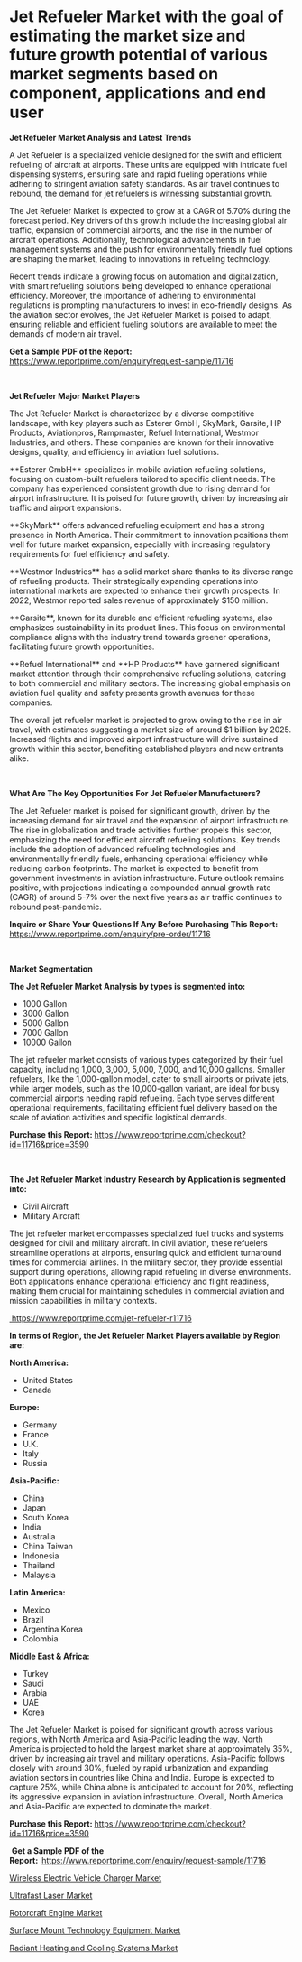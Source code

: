 <p><h1>Jet Refueler Market with the goal of estimating the market size and future growth potential of various market segments based on component, applications and end user</h1></p><p><strong>Jet Refueler Market Analysis and Latest Trends</strong></p>
<p><p>A Jet Refueler is a specialized vehicle designed for the swift and efficient refueling of aircraft at airports. These units are equipped with intricate fuel dispensing systems, ensuring safe and rapid fueling operations while adhering to stringent aviation safety standards. As air travel continues to rebound, the demand for jet refuelers is witnessing substantial growth.</p><p>The Jet Refueler Market is expected to grow at a CAGR of 5.70% during the forecast period. Key drivers of this growth include the increasing global air traffic, expansion of commercial airports, and the rise in the number of aircraft operations. Additionally, technological advancements in fuel management systems and the push for environmentally friendly fuel options are shaping the market, leading to innovations in refueling technology.</p><p>Recent trends indicate a growing focus on automation and digitalization, with smart refueling solutions being developed to enhance operational efficiency. Moreover, the importance of adhering to environmental regulations is prompting manufacturers to invest in eco-friendly designs. As the aviation sector evolves, the Jet Refueler Market is poised to adapt, ensuring reliable and efficient fueling solutions are available to meet the demands of modern air travel.</p></p>
<p><strong>Get a Sample PDF of the Report:&nbsp;</strong> <a href="https://www.reportprime.com/enquiry/request-sample/11716?utm_campaign=3024&utm_medium=2&utm_source=Github&utm_content=ia&utm_term=17032025&utm_id=jet-refueler">https://www.reportprime.com/enquiry/request-sample/11716</a></p>
<p>&nbsp;</p>
<p><strong>Jet Refueler Major Market Players</strong></p>
<p><p>The Jet Refueler Market is characterized by a diverse competitive landscape, with key players such as Esterer GmbH, SkyMark, Garsite, HP Products, Aviationpros, Rampmaster, Refuel International, Westmor Industries, and others. These companies are known for their innovative designs, quality, and efficiency in aviation fuel solutions.</p><p>**Esterer GmbH** specializes in mobile aviation refueling solutions, focusing on custom-built refuelers tailored to specific client needs. The company has experienced consistent growth due to rising demand for airport infrastructure. It is poised for future growth, driven by increasing air traffic and airport expansions.</p><p>**SkyMark** offers advanced refueling equipment and has a strong presence in North America. Their commitment to innovation positions them well for future market expansion, especially with increasing regulatory requirements for fuel efficiency and safety.</p><p>**Westmor Industries** has a solid market share thanks to its diverse range of refueling products. Their strategically expanding operations into international markets are expected to enhance their growth prospects. In 2022, Westmor reported sales revenue of approximately $150 million.</p><p>**Garsite**, known for its durable and efficient refueling systems, also emphasizes sustainability in its product lines. This focus on environmental compliance aligns with the industry trend towards greener operations, facilitating future growth opportunities.</p><p>**Refuel International** and **HP Products** have garnered significant market attention through their comprehensive refueling solutions, catering to both commercial and military sectors. The increasing global emphasis on aviation fuel quality and safety presents growth avenues for these companies.</p><p>The overall jet refueler market is projected to grow owing to the rise in air travel, with estimates suggesting a market size of around $1 billion by 2025. Increased flights and improved airport infrastructure will drive sustained growth within this sector, benefiting established players and new entrants alike.</p></p>
<p>&nbsp;</p>
<p><strong>What Are The Key Opportunities For Jet Refueler Manufacturers?</strong></p>
<p><p>The Jet Refueler market is poised for significant growth, driven by the increasing demand for air travel and the expansion of airport infrastructure. The rise in globalization and trade activities further propels this sector, emphasizing the need for efficient aircraft refueling solutions. Key trends include the adoption of advanced refueling technologies and environmentally friendly fuels, enhancing operational efficiency while reducing carbon footprints. The market is expected to benefit from government investments in aviation infrastructure. Future outlook remains positive, with projections indicating a compounded annual growth rate (CAGR) of around 5-7% over the next five years as air traffic continues to rebound post-pandemic.</p></p>
<p><strong>Inquire or Share Your Questions If Any Before Purchasing This Report:</strong> <a href="https://www.reportprime.com/enquiry/pre-order/11716?utm_campaign=3024&utm_medium=2&utm_source=Github&utm_content=ia&utm_term=17032025&utm_id=jet-refueler">https://www.reportprime.com/enquiry/pre-order/11716</a></p>
<p>&nbsp;</p>
<p><strong>Market Segmentation</strong></p>
<p><strong>The Jet Refueler Market Analysis by types is segmented into:</strong></p>
<p><ul><li>1000 Gallon</li><li>3000 Gallon</li><li>5000 Gallon</li><li>7000 Gallon</li><li>10000 Gallon</li></ul></p>
<p><p>The jet refueler market consists of various types categorized by their fuel capacity, including 1,000, 3,000, 5,000, 7,000, and 10,000 gallons. Smaller refuelers, like the 1,000-gallon model, cater to small airports or private jets, while larger models, such as the 10,000-gallon variant, are ideal for busy commercial airports needing rapid refueling. Each type serves different operational requirements, facilitating efficient fuel delivery based on the scale of aviation activities and specific logistical demands.</p></p>
<p><strong>Purchase this Report:&nbsp;</strong><a href="https://www.reportprime.com/checkout?id=11716&price=3590&utm_campaign=3024&utm_medium=2&utm_source=Github&utm_content=ia&utm_term=17032025&utm_id=jet-refueler">https://www.reportprime.com/checkout?id=11716&price=3590</a></p>
<p>&nbsp;</p>
<p><strong>The Jet Refueler Market Industry Research by Application is segmented into:</strong></p>
<p><ul><li>Civil Aircraft</li><li>Military Aircraft</li></ul></p>
<p><p>The jet refueler market encompasses specialized fuel trucks and systems designed for civil and military aircraft. In civil aviation, these refuelers streamline operations at airports, ensuring quick and efficient turnaround times for commercial airlines. In the military sector, they provide essential support during operations, allowing rapid refueling in diverse environments. Both applications enhance operational efficiency and flight readiness, making them crucial for maintaining schedules in commercial aviation and mission capabilities in military contexts.</p></p>
<p><a href="https://www.reportprime.com/jet-refueler-r11716?utm_campaign=3024&utm_medium=2&utm_source=Github&utm_content=ia&utm_term=17032025&utm_id=jet-refueler">&nbsp;https://www.reportprime.com/jet-refueler-r11716</a></p>
<p><strong>In terms of Region, the Jet Refueler Market Players available by Region are:</strong></p>
<p>
    <p> <strong> North America: </strong>
        <ul>
            <li>United States</li>
            <li>Canada</li>
        </ul>
        </p> 
    <p> <strong> Europe: </strong>
        <ul>
            <li>Germany</li>
            <li>France</li>
            <li>U.K.</li>
            <li>Italy</li>
            <li>Russia</li>
        </ul>
        </p> 
    <p> <strong> Asia-Pacific: </strong>
        <ul>
            <li>China</li>
            <li>Japan</li>
            <li>South Korea</li>
            <li>India</li>
            <li>Australia</li>
            <li>China Taiwan</li>
            <li>Indonesia</li>
            <li>Thailand</li>
            <li>Malaysia</li>
        </ul>
        </p> 
    <p> <strong> Latin America: </strong>
        <ul>
            <li>Mexico</li>
            <li>Brazil</li>
            <li>Argentina Korea</li>
            <li>Colombia</li>
        </ul>
        </p> 
    <p> <strong> Middle East & Africa: </strong>
        <ul>
            <li>Turkey</li>
            <li>Saudi</li>
            <li>Arabia</li>
            <li>UAE</li>
            <li>Korea</li>
        </ul>
    </p>
    </p>
<p><p>The Jet Refueler Market is poised for significant growth across various regions, with North America and Asia-Pacific leading the way. North America is projected to hold the largest market share at approximately 35%, driven by increasing air travel and military operations. Asia-Pacific follows closely with around 30%, fueled by rapid urbanization and expanding aviation sectors in countries like China and India. Europe is expected to capture 25%, while China alone is anticipated to account for 20%, reflecting its aggressive expansion in aviation infrastructure. Overall, North America and Asia-Pacific are expected to dominate the market.</p></p>
<p><strong>Purchase this Report: </strong><a href="https://www.reportprime.com/checkout?id=11716&price=3590&utm_campaign=3024&utm_medium=2&utm_source=Github&utm_content=ia&utm_term=17032025&utm_id=jet-refueler">https://www.reportprime.com/checkout?id=11716&price=3590</a></p>
<p>&nbsp;<strong>Get a Sample PDF of the Report:&nbsp;&nbsp;</strong><a href="https://www.reportprime.com/enquiry/request-sample/11716?utm_campaign=3024&utm_medium=2&utm_source=Github&utm_content=ia&utm_term=17032025&utm_id=jet-refueler">https://www.reportprime.com/enquiry/request-sample/11716</a></p>
<p><strong></strong></p>
<p><p><a href="https://www.linkedin.com/pulse/wireless-electric-vehicle-charger-market-analysis-anticipated-popyf?utm_campaign=3024&utm_medium=2&utm_source=Github&utm_content=ia&utm_term=17032025&utm_id=jet-refueler">Wireless Electric Vehicle Charger Market</a></p><p><a href="https://www.linkedin.com/pulse/ultrafast-laser-market-dynamics-forecast-2025-2032-148-cagr-bhulf?utm_campaign=3024&utm_medium=2&utm_source=Github&utm_content=ia&utm_term=17032025&utm_id=jet-refueler">Ultrafast Laser Market</a></p><p><a href="https://www.linkedin.com/pulse/rotorcraft-engine-market-size-share-analysis-2025-2032-nidaf?utm_campaign=3024&utm_medium=2&utm_source=Github&utm_content=ia&utm_term=17032025&utm_id=jet-refueler">Rotorcraft Engine Market</a></p><p><a href="https://www.linkedin.com/pulse/surface-mount-technology-equipment-market-growth-challenges-ebq2f?utm_campaign=3024&utm_medium=2&utm_source=Github&utm_content=ia&utm_term=17032025&utm_id=jet-refueler">Surface Mount Technology Equipment Market</a></p><p><a href="https://www.linkedin.com/pulse/market-demand-revenue-radiant-heating-cooling-systems-jaqzf?utm_campaign=3024&utm_medium=2&utm_source=Github&utm_content=ia&utm_term=17032025&utm_id=jet-refueler">Radiant Heating and Cooling Systems Market</a></p></p>